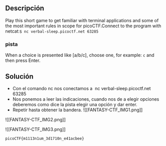 
## Descripción 

Play this short game to get familiar with terminal applications and some of the most important rules in scope for picoCTF.Connect to the program with netcat:`$ nc verbal-sleep.picoctf.net 63285`

### pista

When a choice is presented like [a/b/c], choose one, for example: `c` and then press Enter.
## Solución

- Con el comando nc nos conectamos a  nc verbal-sleep.picoctf.net 63285
- Nos ponemos a leer las indicaciones, cuando nos de a elegir opciones deberemos como dice la pista elegir una opción y dar enter.
- Repetir hasta obtener la bandera.
![[FANTASY-CTF_IMG1.png]]

![[FANTASY-CTF_IMG2.png]]

![[FANTASY-CTF_IMG3.png]]

```
picoCTF{m1113n1um_3d1710n_e41acbee}
```
